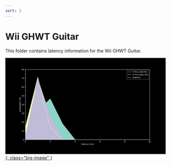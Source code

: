 ```yaml
---
sort: 3
---
```

# Wii GHWT Guitar

This folder contains latency information for the Wii GHWT Guitar.

[![Graph](/assets/images/results/wt.png){: class="big-image" }](/assets/images/results/wt.png)